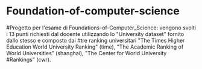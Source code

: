 # Foundation-of-computer-science
#Progetto per l'esame di Foundations-of-Computer_Science: vengono svolti i 13 punti richiesti dal docente utilizzando lo "University dataset" fornito dallo stesso e composto dai #tre ranking universitari "The Times Higher Education World University Ranking" (time), "The Academic Ranking of World Universities" (shanghai), "The Center for World University #Rankings" (cwr).
